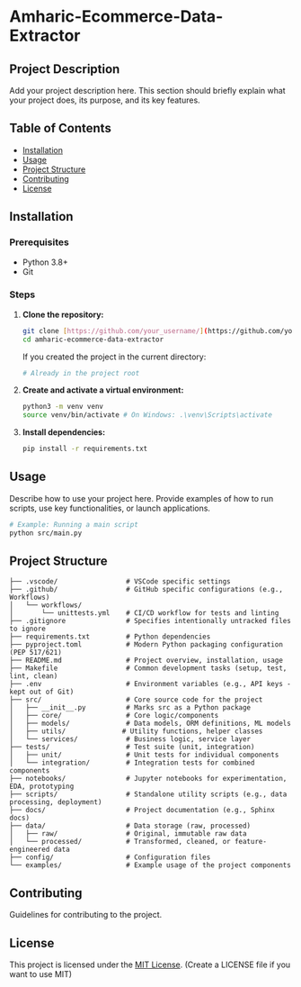 # Amharic-Ecommerce-Data-Extractor

## Project Description

Add your project description here. This section should briefly explain what your project does, its purpose, and its key features.

## Table of Contents
- [Installation](#installation)
- [Usage](#usage)
- [Project Structure](#project-structure)
- [Contributing](#contributing)
- [License](#license)

## Installation

### Prerequisites
- Python 3.8+
- Git

### Steps
1. **Clone the repository:**
   ```bash
   git clone [https://github.com/your_username/](https://github.com/your_username/)amharic-ecommerce-data-extractor.git # Update this URL
   cd amharic-ecommerce-data-extractor
   ```
   If you created the project in the current directory:
   ```bash
   # Already in the project root
   ```

2. **Create and activate a virtual environment:**
   ```bash
   python3 -m venv venv
   source venv/bin/activate # On Windows: .\venv\Scripts\activate
   ```

3. **Install dependencies:**
   ```bash
   pip install -r requirements.txt
   ```

## Usage

Describe how to use your project here. Provide examples of how to run scripts, use key functionalities, or launch applications.

```bash
# Example: Running a main script
python src/main.py
```

## Project Structure

```
├── .vscode/                 # VSCode specific settings
├── .github/                 # GitHub specific configurations (e.g., Workflows)
│   └── workflows/
│       └── unittests.yml    # CI/CD workflow for tests and linting
├── .gitignore               # Specifies intentionally untracked files to ignore
├── requirements.txt         # Python dependencies
├── pyproject.toml           # Modern Python packaging configuration (PEP 517/621)
├── README.md                # Project overview, installation, usage
├── Makefile                 # Common development tasks (setup, test, lint, clean)
├── .env                     # Environment variables (e.g., API keys - kept out of Git)
├── src/                     # Core source code for the project
│   ├── __init__.py          # Marks src as a Python package
│   ├── core/                # Core logic/components
│   ├── models/              # Data models, ORM definitions, ML models
│   ├── utils/              # Utility functions, helper classes
│   └── services/            # Business logic, service layer
├── tests/                   # Test suite (unit, integration)
│   ├── unit/                # Unit tests for individual components
│   └── integration/         # Integration tests for combined components
├── notebooks/               # Jupyter notebooks for experimentation, EDA, prototyping
├── scripts/                 # Standalone utility scripts (e.g., data processing, deployment)
├── docs/                    # Project documentation (e.g., Sphinx docs)
├── data/                    # Data storage (raw, processed)
│   ├── raw/                 # Original, immutable raw data
│   └── processed/           # Transformed, cleaned, or feature-engineered data
├── config/                  # Configuration files
└── examples/                # Example usage of the project components
```

## Contributing

Guidelines for contributing to the project.

## License

This project is licensed under the [MIT License](LICENSE). (Create a LICENSE file if you want to use MIT)
